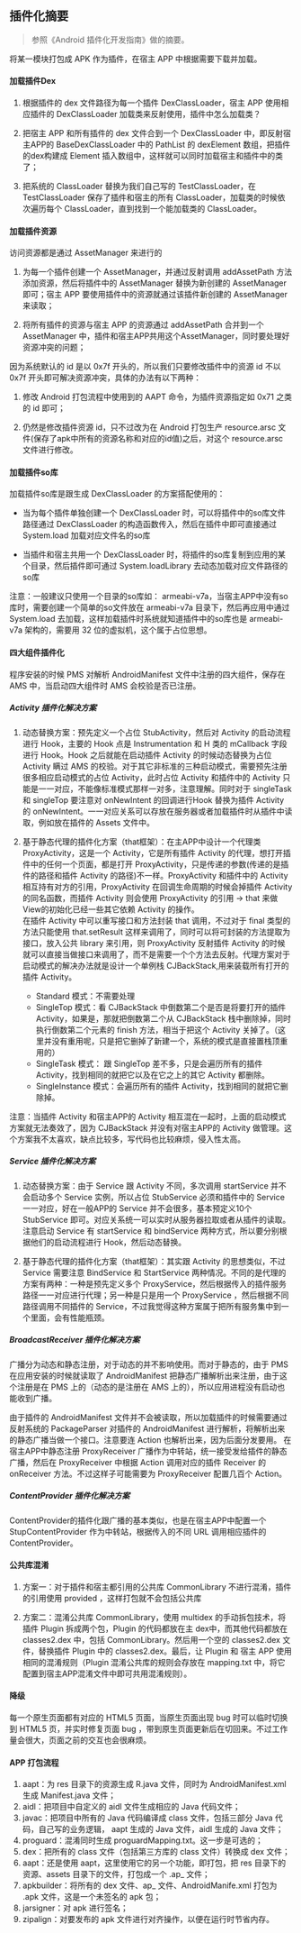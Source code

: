 ## 插件化摘要

> 参照《Android 插件化开发指南》做的摘要。

将某一模块打包成 APK 作为插件，在宿主 APP 中根据需要下载并加载。

#### 加载插件Dex

1. 根据插件的 dex 文件路径为每一个插件 DexClassLoader，宿主 APP 使用相应插件的 DexClassLoader 加载类来反射使用，插件中怎么加载类？

2. 把宿主 APP 和所有插件的 dex 文件合到一个 DexClassLoader 中，即反射宿主APP的 BaseDexClassLoader 中的 PathList 的 dexElement 数组，把插件的dex构建成 Element 插入数组中，这样就可以同时加载宿主和插件中的类了；

3. 把系统的 ClassLoader 替换为我们自己写的 TestClassLoader，在 TestClassLoader 保存了插件和宿主的所有 ClassLoader，加载类的时候依次遍历每个 ClassLoader，直到找到一个能加载类的 ClassLoader。

#### 加载插件资源

访问资源都是通过 AssetManager 来进行的

1. 为每一个插件创建一个 AssetManager，并通过反射调用 addAssetPath 方法添加资源，然后将插件中的 AssetManager 替换为新创建的 AssetManager即可；宿主 APP 要使用插件中的资源就通过该插件新创建的 AssetManager 来读取；

2. 将所有插件的资源与宿主 APP 的资源通过 addAssetPath 合并到一个 AssetManager 中，插件和宿主APP共用这个AssetManager，同时要处理好资源冲突的问题；  

因为系统默认的 id 是以 0x7f 开头的，所以我们只要修改插件中的资源 id 不以 0x7f 开头即可解决资源冲突，具体的办法有以下两种：

1. 修改 Android 打包流程中使用到的 AAPT 命令，为插件资源指定如 0x71 之类的 id 即可；

2. 仍然是修改插件资源 id，只不过改为在 Android 打包生产 resource.arsc 文件(保存了apk中所有的资源名称和对应的id值)之后，对这个 resource.arsc 文件进行修改。

#### 加载插件so库

加载插件so库是跟生成 DexClassLoader 的方案搭配使用的：

- 当为每个插件单独创建一个 DexClassLoader 时，可以将插件中的so库文件路径通过 DexClassLoader 的构造函数传入，然后在插件中即可直接通过 System.load 加载对应文件名的so库

- 当插件和宿主共用一个 DexClassLoader 时，将插件的so库复制到应用的某个目录，然后插件即可通过 System.loadLibrary 去动态加载对应文件路径的so库

注意：一般建议只使用一个目录的so库如： armeabi-v7a，当宿主APP中没有so库时，需要创建一个简单的so文件放在 armeabi-v7a 目录下，然后再应用中通过 System.load 去加载，这样加载插件时系统就知道插件中的so库也是 armeabi-v7a 架构的，需要用 32 位的虚拟机，这个属于占位思想。

#### 四大组件插件化

程序安装的时候 PMS 对解析 AndroidManifest 文件中注册的四大组件，保存在 AMS 中，当启动四大组件时 AMS 会校验是否已注册。

##### Activity 插件化解决方案

1. 动态替换方案：预先定义一个占位 StubActivity，然后对 Activity 的启动流程进行 Hook，主要的 Hook 点是 Instrumentation 和 H 类的 mCallback 字段进行 Hook。Hook 之后就能在启动插件 Activity 的时候动态替换为占位 Activity 瞒过 AMS 的校验。对于其它非标准的三种启动模式，需要预先注册很多相应启动模式的占位 Activity，此时占位 Activity 和插件中的 Activity 只能是一一对应，不能像标准模式那样一对多，注意理解。同时对于 singleTask 和 singleTop 要注意对 onNewIntent 的回调进行Hook 替换为插件 Activity  的 onNewIntent。一一对应关系可以存放在服务器或者加载插件时从插件中读取，例如放在插件的 Assets 文件中。  

2. 基于静态代理的插件化方案（that框架）：在主APP中设计一个代理类 ProxyActivity，这是一个 Activity，它是所有插件 Activity 的代理，想打开插件中的任何一个页面，都是打开 ProxyActivity，只是传递的参数(传递的是插件的路径和插件 Activity 的路径)不一样。ProxyActivity 和插件中的 Activity 相互持有对方的引用，ProxyActivity 在回调生命周期的时候会掉插件 Activity 的同名函数，而插件 Activity 则会使用 ProxyActivity 的引用 -> that 来做 View的初始化已经一些其它依赖 Activity 的操作。   
在插件 Activity 中可以重写接口和方法封装 that 调用，不过对于 final 类型的方法只能使用 that.setResult 这样来调用了，同时可以将可封装的方法提取为接口，放入公共 library 来引用，则 ProxyActivity 反射插件 Activity 的时候就可以直接当做接口来调用了，而不是需要一个个方法去反射。代理方案对于启动模式的解决办法就是设计一个单例栈 CJBackStack,用来装载所有打开的插件 Activity。
	- Standard 模式：不需要处理
	- SingleTop 模式：看 CJBackStack 中倒数第二个是否是将要打开的插件 Activity，如果是，那就把倒数第二个从 CJBackStack 栈中删除掉，同时执行倒数第二个元素的 finish 方法，相当于把这个 Activity 关掉了。（这里并没有重用呢，只是把它删掉了新建一个，系统的模式是直接置栈顶重用的）
	- SingleTask 模式： 跟 SingleTop 差不多，只是会遍历所有的插件 Activity，找到相同的就把它以及在它之上的其它 Activity 都删除。
	- SingleInstance 模式：会遍历所有的插件 Activity，找到相同的就把它删除掉。
	
注意：当插件 Activity 和宿主APP的 Activity 相互混在一起时，上面的启动模式方案就无法奏效了，因为 CJBackStack 并没有对宿主APP的 Activity 做管理。这个方案我不太喜欢，缺点比较多，写代码也比较麻烦，侵入性太高。

##### Service 插件化解决方案

1. 动态替换方案：由于 Service 跟 Activity 不同，多次调用 startService 并不会启动多个 Service 实例，所以占位 StubService 必须和插件中的 Service 一一对应，好在一般APP的 Service 并不会很多，基本预定义10个 StubService 即可。对应关系统一可以实时从服务器拉取或者从插件的读取。注意启动 Service 有 startService 和 bindService 两种方式，所以要分别根据他们的启动流程进行 Hook，然后动态替换。

2. 基于静态代理的插件化方案（that框架）：其实跟 Activity 的思想类似，不过 Service 需要注意 BindService 和 StartService 两种情况。不同的是代理的方案有两种：一种是预先定义多个 ProxyService，然后根据传入的插件服务路径一一对应进行代理；另一种是只是用一个 ProxyService ，然后根据不同路径调用不同插件的 Service，不过我觉得这种方案属于把所有服务集中到一个里面，会有性能瓶颈。

##### BroadcastReceiver 插件化解决方案

广播分为动态和静态注册，对于动态的并不影响使用。而对于静态的，由于 PMS 在应用安装的时候就读取了 AndroidManifest 把静态广播解析出来注册，由于这个注册是在 PMS 上的（动态的是注册在 AMS 上的），所以应用进程没有启动也能收到广播。

由于插件的 AndroidManifest 文件并不会被读取，所以加载插件的时候需要通过反射系统的 PackageParser 对插件的 AndroidManifest 进行解析，将解析出来的静态广播当做一个接口。注意要连 Action 也解析出来，因为后面分发要用。
在宿主APP中静态注册 ProxyReceiver 广播作为中转站，统一接受发给插件的静态广播，然后在 ProxyReceiver 中根据 Action 调用对应的插件 Receiver 的 onReceiver 方法。不过这样子可能需要为 ProxyReceiver 配置几百个 Action。

##### ContentProvider 插件化解决方案

ContentProvider的插件化跟广播的基本类似，也是在宿主APP中配置一个 StupContentProvider 作为中转站，根据传入的不同 URL 调用相应插件的 ContentProvider。

#### 公共库混淆

1. 方案一：对于插件和宿主都引用的公共库 CommonLibrary 不进行混淆，插件的引用使用 provided ，这样打包就不会包括公共库

2. 方案二：混淆公共库 CommonLibrary，使用 multidex 的手动拆包技术，将插件 Plugin 拆成两个包，Plugin 的代码都放在主 dex中，而其他代码都放在 classes2.dex 中，包括 CommonLibrary。然后用一个空的 classes2.dex 文件，替换插件 Plugin 中的 classes2.dex。最后，让 Plugin 和 宿主 APP 使用相同的混淆规则（Plugin 混淆公共库的规则会存放在 mapping.txt 中，将它配置到宿主APP混淆文件中即可共用混淆规则）。

#### 降级

每一个原生页面都有对应的 HTML5 页面，当原生页面出现 bug 时可以临时切换到 HTML5 页，并实时修复页面 bug ，带到原生页面更新后在切回来。不过工作量会很大，页面之前的交互也会很麻烦。

#### APP 打包流程

1. aapt：为 res 目录下的资源生成 R.java 文件，同时为 AndroidManifest.xml 生成 Manifest.java 文件；
2. aidl：把项目中自定义的 aidl 文件生成相应的 Java 代码文件；
3. javac：把项目中所有的 Java 代码编译成 class 文件，包括三部分 Java 代码，自己写的业务逻辑， aapt 生成的 Java 文件，aidl 生成的 Java 文件；
4. proguard：混淆同时生成 proguardMapping.txt。这一步是可选的；
5. dex：把所有的 class 文件（包括第三方库的 class 文件）转换成 dex 文件；
6. aapt：还是使用 aapt，这里使用它的另一个功能，即打包，把 res 目录下的资源、assets 目录下的文件，打包成一个 .ap_ 文件；
7. apkbuilder：将所有的 dex 文件、ap_ 文件、AndroidManife.xml 打包为 .apk 文件，这是一个未签名的 apk 包；
8. jarsigner：对 apk 进行签名；
9. zipalign：对要发布的 apk 文件进行对齐操作，以便在运行时节省内存。